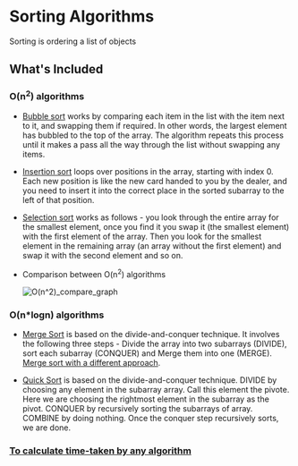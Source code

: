 # Sorting Algorithms

 Sorting is ordering a list of objects


## What's Included

### O(n<sup>2</sup>) algorithms

- [Bubble sort](/Sorting/Bubble_Sort.c) works by comparing each item in the list with the item next to it, and swapping them if required. In other words, the largest element has bubbled to the top of the array. The algorithm repeats this process until it makes a pass all the way through the list without swapping any items.

- [Insertion sort](/Sorting/Insertion_Sort.c) loops over positions in the array, starting with index 0. Each new position is like the new card handed to you by the dealer, and you need to insert it into the correct place in the sorted subarray to the left of that position.

- [Selection sort](/Sorting/Selection_Sort.c) works as follows - you look through the entire array for the smallest element, once you find it you swap it (the smallest element) with the first element of the array. Then you look for the smallest element in the remaining array (an array without the first element) and swap it with the second element and so on.

- Comparison between O(n<sup>2</sup>) algorithms

   ![O(n^2)_compare_graph](https://user-images.githubusercontent.com/47852407/92424063-e3f88d80-f1a0-11ea-820d-38543fc792df.png)

### O(n*logn) algorithms

- [Merge Sort](/Sorting/Merge_Sort.c) is based on the divide-and-conquer technique. It involves the following three steps - Divide the array into two subarrays (DIVIDE), sort each subarray (CONQUER) and Merge them into one (MERGE). [Merge sort with a different approach](/Sorting/MergeSort_Diff.c).

- [Quick Sort](/Sorting/Quick_Sort.c) is based on the divide-and-conquer technique. DIVIDE by choosing any element in the subarray array. Call this element the pivote. Here we are choosing the rightmost element in the subarray as the pivot. CONQUER by recursively sorting the subarrays of array. COMBINE by doing nothing. Once the conquer step recursively sorts, we are done.
  
### [To calculate time-taken by any algorithm](/Sorting/TimeTaken.txt)
